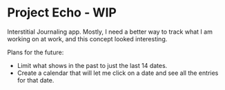 # Project Echo - WIP

Interstitial Journaling app. Mostly, I need a better way to track what I am working on at work, and this concept looked interesting. 

Plans for the future: 

* Limit what shows in the past to just the last 14 dates. 
* Create a calendar that will let me click on a date and see all the entries for that date. 
